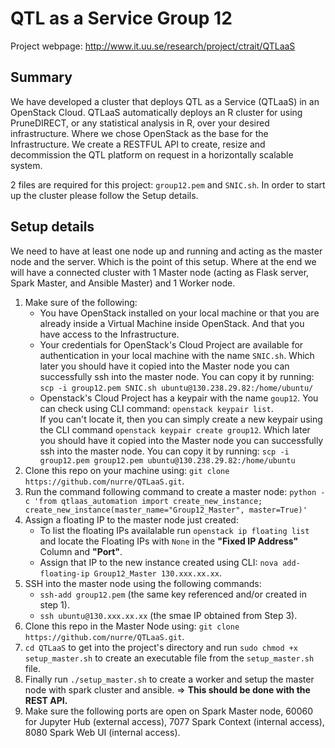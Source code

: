 # QTL as a Service Group 12

Project webpage: http://www.it.uu.se/research/project/ctrait/QTLaaS

## Summary
We have developed a cluster that deploys QTL as a Service (QTLaaS) in an OpenStack Cloud. QTLaaS automatically deploys an R cluster for using PruneDIRECT, or any statistical analysis in R, over your desired infrastructure. Where we chose OpenStack as the base for the Infrastructure.
We create a RESTFUL API to create, resize and decommission the QTL platform on request in a horizontally scalable system. 

2 files are required for this project: `group12.pem` and `SNIC.sh`.
In order to start up the cluster please follow the Setup details.

## Setup details
We need to have at least one node up and running and acting as the master node and the server. Which is the point of this setup. Where at the end we will have a connected cluster with 1 Master node (acting as Flask server, Spark Master, and Ansible Master) and 1 Worker node.
1. Make sure of the following:
    * You have OpenStack installed on your local machine or that you are already inside a Virtual Machine inside OpenStack. And that you have access to the Infrastructure.
    * Your credentials for OpenStack's Cloud Project are available for authentication in your local machine with the name `SNIC.sh`.
    Which later you should have it copied into the Master node you can successfully ssh into the master node. You can copy it by running: `scp -i group12.pem SNIC.sh ubuntu@130.238.29.82:/home/ubuntu/`
    * Openstack's Cloud Project has a keypair with the name `goup12`. You can check using CLI command: `openstack keypair list`.  
    If you can't locate it, then you can simply create a new keypair using the CLI command `openstack keypair create group12`.
    Which later you should have it copied into the Master node you can successfully ssh into the master node. You can copy it by running: `scp -i group12.pem group12.pem ubuntu@130.238.29.82:/home/ubuntu`
2. Clone this repo on your machine using: 
    `git clone https://github.com/nurre/QTLaaS.git`.
3. Run the command following command to create a master node: 
    `python -c 'from qtlaas_automation import create_new_instance; create_new_instance(master_name="Group12_Master", master=True)'`
4. Assign a floating IP to the master node just created:
    * To list the floating IPs availalable run `openstack ip floating list` and locate the Floating IPs with `None` in the **"Fixed IP Address"** Column and **"Port"**.
    * Assign that IP to the new instance created using CLI:
        `nova add-floating-ip Group12_Master 130.xxx.xx.xx`.
5. SSH into the master node using the following commands:
    * `ssh-add group12.pem` (the same key referenced and/or created in step 1).
    * `ssh ubuntu@130.xxx.xx.xx` (the smae IP obtained from Step 3).
6. Clone this repo in the Master Node using:
    `git clone https://github.com/nurre/QTLaaS.git`.
7. `cd QTLaaS` to get into the project's directory and run `sudo chmod +x setup_master.sh` to  create an executable file from the `setup_master.sh` file.
9. Finally run `./setup_master.sh` to create a worker and setup the master node with spark cluster and ansible. => **This should be done with the REST API.**
10. Make sure the following ports are open on Spark Master node, 60060 for Jupyter Hub (external access), 7077 Spark Context (internal access), 8080 Spark Web UI (internal access).
